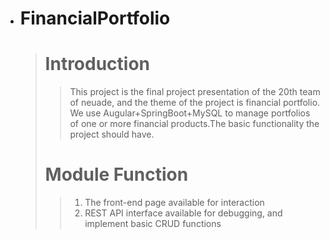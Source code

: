 * # **FinancialPortfolio**
    > # Introduction
    >> This project is the final project presentation of the 20th team of neuade, and the theme of the project is financial portfolio.
    >> We use Augular+SpringBoot+MySQL to manage portfolios of one or more financial products.The basic functionality the project should have.
    > # Module Function
    >>  1. The front-end page available for interaction
    >>  2. REST API interface available for debugging, and implement basic CRUD functions
  

